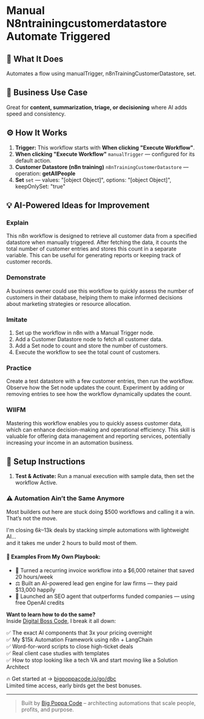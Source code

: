 # Manual N8ntrainingcustomerdatastore Automate Triggered
  ## 🚀 What It Does
  Automates a flow using manualTrigger, n8nTrainingCustomerDatastore, set.
  
  ## 💼 Business Use Case
  Great for **content, summarization, triage, or decisioning** where AI adds speed and consistency.
  
  ## ⚙️ How It Works
  1. **Trigger:** This workflow starts with **When clicking "Execute Workflow"**.
  2. **When clicking "Execute Workflow"** `manualTrigger` — configured for its default action.
3. **Customer Datastore (n8n training)** `n8nTrainingCustomerDatastore` — operation: **getAllPeople**
4. **Set** `set` — values: "[object Object]", options: "[object Object]", keepOnlySet: "true"
  
  ## 💡 AI-Powered Ideas for Improvement
  ### Explain
This n8n workflow is designed to retrieve all customer data from a specified datastore when manually triggered. After fetching the data, it counts the total number of customer entries and stores this count in a separate variable. This can be useful for generating reports or keeping track of customer records.

### Demonstrate
A business owner could use this workflow to quickly assess the number of customers in their database, helping them to make informed decisions about marketing strategies or resource allocation.

### Imitate
1. Set up the workflow in n8n with a Manual Trigger node.
2. Add a Customer Datastore node to fetch all customer data.
3. Add a Set node to count and store the number of customers.
4. Execute the workflow to see the total count of customers.

### Practice
Create a test datastore with a few customer entries, then run the workflow. Observe how the Set node updates the count. Experiment by adding or removing entries to see how the workflow dynamically updates the count.

### WIIFM
Mastering this workflow enables you to quickly assess customer data, which can enhance decision-making and operational efficiency. This skill is valuable for offering data management and reporting services, potentially increasing your income in an automation business.
  
  ## 🔧 Setup Instructions
  1. **Test & Activate:** Run a manual execution with sample data, then set the workflow Active.
  
### ⚠️ Automation Ain’t the Same Anymore

Most builders out here are stuck doing $500 workflows and calling it a win.  
That’s not the move.  

I'm closing $6k–$13k deals by stacking simple automations with lightweight AI...  
and it takes me under 2 hours to build most of them.

#### 🧠 Examples From My Own Playbook:
- 🔁 Turned a recurring invoice workflow into a $6,000 retainer that saved 20 hours/week  
- ⚖️ Built an AI-powered lead gen engine for law firms — they paid $13,000 happily  
- 🚀 Launched an SEO agent that outperforms funded companies — using free OpenAI credits  

**Want to learn how to do the same?**  
Inside [Digital Boss Code](https://bigpoppacode.io/go/dbc), I break it all down:

✅ The exact AI components that 3x your pricing overnight  
✅ My $15k Automation Framework using n8n + LangChain  
✅ Word-for-word scripts to close high-ticket deals  
✅ Real client case studies with templates  
✅ How to stop looking like a tech VA and start moving like a Solution Architect  

🔥 Get started at → [bigpoppacode.io/go/dbc](https://bigpoppacode.io/go/dbc)  
Limited time access, early birds get the best bonuses.

---
> Built by [Big Poppa Code](https://bigpoppacode.io) – architecting automations that scale people, profits, and purpose.
  